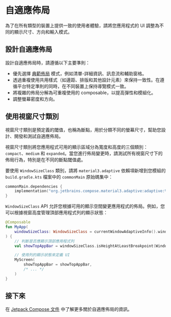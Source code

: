 # 自適應佈局

為了在所有類型的裝置上提供一致的使用者體驗，請將您應用程式的 UI 調整為不同的顯示尺寸、方向和輸入模式。

## 設計自適應佈局

設計自適應佈局時，請遵循以下主要準則：

* 優先選擇 [典範佈局](https://developer.android.com/develop/ui/compose/layouts/adaptive/canonical-layouts) 模式，例如清單-詳細資訊、訊息流和輔助窗格。
* 透過重複使用共用樣式（如邊距、排版和其他設計元素）來保持一致性。在遵循平台特定準則的同時，在不同裝置上保持導覽模式一致。
* 將複雜的佈局分解為可重複使用的 composable，以提高彈性和模組化。
* 調整螢幕密度和方向。

## 使用視窗尺寸類別

視窗尺寸類別是預定義的閾值，也稱為斷點，用於分類不同的螢幕尺寸，幫助您設計、開發和測試自適應佈局。

視窗尺寸類別將您應用程式可用的顯示區域分為寬度和高度的三個類別：`compact`、`medium` 和 `expanded`。當您進行佈局變更時，請測試所有視窗尺寸下的佈局行為，特別是在不同的斷點閾值處。

要使用 `WindowSizeClass` 類別，請將 `material3.adaptive` 依賴項新增到您模組的 `build.gradle.kts` 檔案中的 `commonMain` 原始碼集中：

```kotlin
commonMain.dependencies {
    implementation("org.jetbrains.compose.material3.adaptive:adaptive:%org.jetbrains.compose.material3.adaptive%")
}
```

`WindowSizeClass` API 允許您根據可用的顯示空間變更應用程式的佈局。例如，您可以根據視窗高度管理頂部應用程式列的顯示狀態：

```kotlin
@Composable
fun MyApp(
    windowSizeClass: WindowSizeClass = currentWindowAdaptiveInfo().windowSizeClass
) {
    // 判斷是否應顯示頂部應用程式列
    val showTopAppBar = windowSizeClass.isHeightAtLeastBreakpoint(WindowSizeClass.HEIGHT_DP_MEDIUM_LOWER_BOUND)

    // 使用列的顯示狀態來定義 UI 
    MyScreen(
        showTopAppBar = showTopAppBar,
        /* ... */
    )
}
```

<!--- waiting for a page about @Preview and hot reload
## Previewing layouts

We have three different @Preview:

* Android-specific, for `androidMain`, from Android Studio.
* Separate desktop annotation plugin with our own implementation (only for desktop source set) + uiTooling plugin.
* Common annotation, also supported in Android Studio, works for Android only but from common code.
-->

## 接下來

在 [Jetpack Compose 文件](https://developer.android.com/develop/ui/compose/layouts/adaptive) 中了解更多關於自適應佈局的資訊。